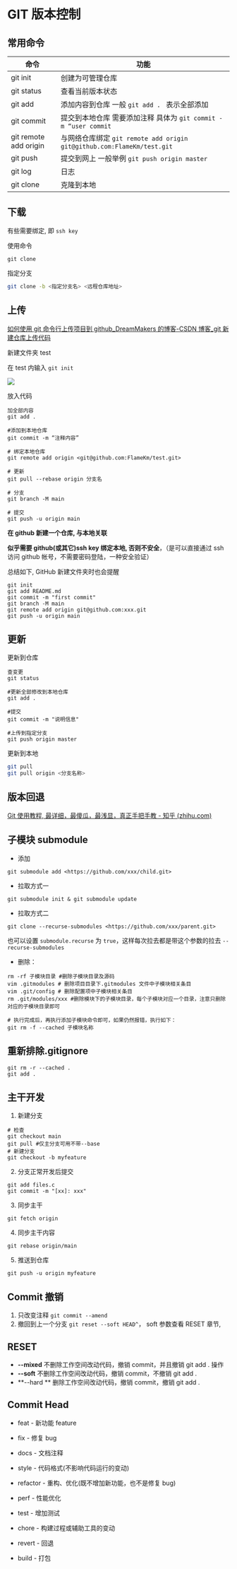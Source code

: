 # GIT 版本控制

## 常用命令

| 命令                  | 功能                                                         |
| --------------------- | ------------------------------------------------------------ |
| git init              | 创建为可管理仓库                                             |
| git status            | 查看当前版本状态                                             |
| git add               | 添加内容到仓库 一般 ``git add . `` 表示全部添加              |
| git commit            | 提交到本地仓库 需要添加注释 具体为 ``git commit -m “user commit`` |
| git remote add origin | 与网络仓库绑定 ``git remote add origin git@github.com:FlameKm/test.git`` |
| git push              | 提交到网上 一般举例 ``git push origin master``               |
| git log               | 日志                                                         |
| git clone             | 克隆到本地                                                   |

## 下载

有些需要绑定, 即 ``ssh key``

使用命令

```shell
git clone
```

指定分支

```bash
git clone -b <指定分支名> <远程仓库地址> 
```

## 上传

[如何使用 git 命令行上传项目到 github_DreamMakers 的博客-CSDN 博客_git 新建仓库上传代码](https://blog.csdn.net/majinggogogo/article/details/81152938)

新建文件夹 test

在 test 内输入 ``git init``

![](/home/hyc/Project/StudyCode/Notes/media/image58.png)

放入代码

```shell
加全部内容
git add . 

#添加到本地仓库
git commit -m “注释内容” 

# 绑定本地仓库
git remote add origin <git@github.com:FlameKm/test.git>

# 更新
git pull --rebase origin 分支名

# 分支
git branch -M main

# 提交
git push -u origin main
```

**在 github 新建一个仓库, 与本地关联**

**似乎需要 github(或其它)ssh key 绑定本地, 否则不安全**，（是可以直接通过 ssh 访问 github 帐号，不需要密码登陆，一种安全验证）

总结如下, GitHub 新建文件夹时也会提醒

```shell
git init
git add README.md
git commit -m "first commit"
git branch -M main
git remote add origin git@github.com:xxx.git
git push -u origin main
```

## 更新

更新到仓库

```shell
查变更
git status

#更新全部修改到本地仓库 
git add .

#提交
git commit -m "说明信息"

#上传到指定分支
git push origin master
```

更新到本地

```bash
git pull 
git pull origin <分支名称>
```



## 版本回退

[Git 使用教程, 最详细，最傻瓜，最浅显，真正手把手教 - 知乎 (zhihu.com)](https://zhuanlan.zhihu.com/p/30044692)

## 子模块 submodule

- 添加

```shell
git submodule add <https://github.com/xxx/child.git>
```

- 拉取方式一

```shell
git submodule init & git submodule update
```

- 拉取方式二

```shell
git clone --recurse-submodules <https://github.com/xxx/parent.git>
```

  也可以设置 `submodule.recurse` 为 `true`，这样每次拉去都是带这个参数的拉去 `--recurse-submodules`

- 删除：

```shell
rm -rf 子模块目录 #删除子模块目录及源码
vim .gitmodules # 删除项目目录下.gitmodules 文件中子模块相关条目
vim .git/config # 删除配置项中子模块相关条目
rm .git/modules/xxx #删除模块下的子模块目录，每个子模块对应一个目录，注意只删除对应的子模块目录即可

# 执行完成后，再执行添加子模块命令即可，如果仍然报错，执行如下：
git rm -f --cached 子模块名称
```


## 重新排除.gitignore

```shell
git rm -r --cached .
git add .
```

## 主干开发

1. 新建分支

```Shell
# 检查
git checkout main
git pull #仅主分支可用不带--base
# 新建分支
git checkout -b myfeature
```

2. 分支正常开发后提交

```Shell
git add files.c
git commit -m "[xx]: xxx"
```

3. 同步主干

```Shell
git fetch origin
```

4. 同步主干内容

```Shell
git rebase origin/main
```

5. 推送到仓库

```Shell
git push -u origin myfeature 
```

## Commit 撤销

1. 只改变注释 `git commit --amend` 
2. 撤回到上一个分支 `git reset --soft HEAD^`， soft 参数查看 RESET 章节, 

## RESET

- **--mixed**  不删除工作空间改动代码，撤销 commit，并且撤销 git add . 操作
- **--soft** 不删除工作空间改动代码，撤销 commit，不撤销 git add . 
- **--hard ** 删除工作空间改动代码，撤销 commit，撤销 git add .

## Commit Head

- feat - 新功能 feature

- fix - 修复 bug

- docs - 文档注释

- style - 代码格式(不影响代码运行的变动)

- refactor - 重构、优化(既不增加新功能，也不是修复 bug)

- perf - 性能优化

- test - 增加测试

- chore - 构建过程或辅助工具的变动

- revert - 回退

- build - 打包

